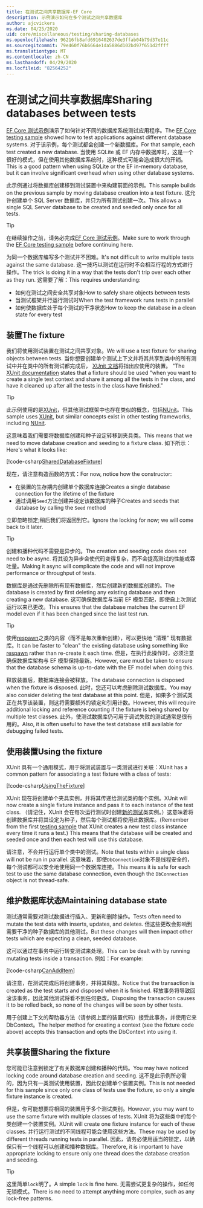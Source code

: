 ```yaml
---
title: 在测试之间共享数据库-EF Core
description: 示例演示如何在多个测试之间共享数据库
author: ajcvickers
ms.date: 04/25/2020
uid: core/miscellaneous/testing/sharing-databases
ms.openlocfilehash: 96216fb8afd6916402637de3ffab04b79d37e11c
ms.sourcegitcommit: 79e460f76b6664e1da5886d102bd97f651d2ffff
ms.translationtype: MT
ms.contentlocale: zh-CN
ms.lasthandoff: 04/29/2020
ms.locfileid: "82564252"
---
```

# <a name="sharing-databases-between-tests"></a><span data-ttu-id="4e26e-103">在测试之间共享数据库</span><span class="sxs-lookup"><span data-stu-id="4e26e-103">Sharing databases between tests</span></span>

<span data-ttu-id="4e26e-104">[EF Core 测试示例](xref:core/miscellaneous/testing/testing-sample)演示了如何针对不同的数据库系统测试应用程序。</span><span class="sxs-lookup"><span data-stu-id="4e26e-104">The [EF Core testing sample](xref:core/miscellaneous/testing/testing-sample) showed how to test applications against different database systems.</span></span>
<span data-ttu-id="4e26e-105">对于该示例，每个测试都会创建一个新数据库。</span><span class="sxs-lookup"><span data-stu-id="4e26e-105">For that sample, each test created a new database.</span></span>
<span data-ttu-id="4e26e-106">当使用 SQLite 或 EF 内存中数据库时，这是一个很好的模式，但在使用其他数据库系统时，这种模式可能会造成很大的开销。</span><span class="sxs-lookup"><span data-stu-id="4e26e-106">This is a good pattern when using SQLite or the EF in-memory database, but it can involve significant overhead when using other database systems.</span></span>

<span data-ttu-id="4e26e-107">此示例通过将数据库创建移到测试装置中来构建前面的示例。</span><span class="sxs-lookup"><span data-stu-id="4e26e-107">This sample builds on the previous sample by moving database creation into a test fixture.</span></span>
<span data-ttu-id="4e26e-108">这允许创建单个 SQL Server 数据库，并只为所有测试创建一次。</span><span class="sxs-lookup"><span data-stu-id="4e26e-108">This allows a single SQL Server database to be created and seeded only once for all tests.</span></span>

> [!TIP]
> <span data-ttu-id="4e26e-109">在继续操作之前，请务必完成[EF Core 测试示例](xref:core/miscellaneous/testing/testing-sample)。</span><span class="sxs-lookup"><span data-stu-id="4e26e-109">Make sure to work through the [EF Core testing sample](xref:core/miscellaneous/testing/testing-sample) before continuing here.</span></span>

<span data-ttu-id="4e26e-110">为同一个数据库编写多个测试并不困难。</span><span class="sxs-lookup"><span data-stu-id="4e26e-110">It's not difficult to write multiple tests against the same database.</span></span>
<span data-ttu-id="4e26e-111">这一技巧以测试在运行时不会相互行程的方式进行操作。</span><span class="sxs-lookup"><span data-stu-id="4e26e-111">The trick is doing it in a way that the tests don't trip over each other as they run.</span></span>
<span data-ttu-id="4e26e-112">这需要了解：</span><span class="sxs-lookup"><span data-stu-id="4e26e-112">This requires understanding:</span></span>
* <span data-ttu-id="4e26e-113">如何在测试之间安全共享对象</span><span class="sxs-lookup"><span data-stu-id="4e26e-113">How to safely share objects between tests</span></span>
* <span data-ttu-id="4e26e-114">当测试框架并行运行测试时</span><span class="sxs-lookup"><span data-stu-id="4e26e-114">When the test framework runs tests in parallel</span></span>
* <span data-ttu-id="4e26e-115">如何使数据库处于每个测试的干净状态</span><span class="sxs-lookup"><span data-stu-id="4e26e-115">How to keep the database in a clean state for every test</span></span>  

## <a name="the-fixture"></a><span data-ttu-id="4e26e-116">装置</span><span class="sxs-lookup"><span data-stu-id="4e26e-116">The fixture</span></span>

<span data-ttu-id="4e26e-117">我们将使用测试装置在测试之间共享对象。</span><span class="sxs-lookup"><span data-stu-id="4e26e-117">We will use a test fixture for sharing objects between tests.</span></span>
<span data-ttu-id="4e26e-118">当你想要创建单个测试上下文并将其共享到类中的所有测试中并在类中的所有测试都完成后， [XUnit 文档](https://xunit.net/docs/shared-context.html)将指出应使用的装置。 "</span><span class="sxs-lookup"><span data-stu-id="4e26e-118">The [XUnit documentation](https://xunit.net/docs/shared-context.html) states that a fixture should be used "when you want to create a single test context and share it among all the tests in the class, and have it cleaned up after all the tests in the class have finished."</span></span>

> [!TIP]
> <span data-ttu-id="4e26e-119">此示例使用的是[XUnit](https://xunit.net/)，但其他测试框架中也存在类似的概念，包括[NUnit](https://nunit.org/)。</span><span class="sxs-lookup"><span data-stu-id="4e26e-119">This sample uses [XUnit](https://xunit.net/), but similar concepts exist in other testing frameworks, including [NUnit](https://nunit.org/).</span></span>

<span data-ttu-id="4e26e-120">这意味着我们需要将数据库创建和种子设定转移到夹具类。</span><span class="sxs-lookup"><span data-stu-id="4e26e-120">This means that we need to move database creation and seeding to a fixture class.</span></span>
<span data-ttu-id="4e26e-121">如下所示：</span><span class="sxs-lookup"><span data-stu-id="4e26e-121">Here's what it looks like:</span></span>

[!code-csharp[SharedDatabaseFixture](../../../../samples/core/Miscellaneous/Testing/ItemsWebApi/SharedDatabaseTests/SharedDatabaseFixture.cs?name=SharedDatabaseFixture)]

<span data-ttu-id="4e26e-122">现在，请注意构造函数的方式：</span><span class="sxs-lookup"><span data-stu-id="4e26e-122">For now, notice how the constructor:</span></span>
* <span data-ttu-id="4e26e-123">在装置的生存期内创建单个数据库连接</span><span class="sxs-lookup"><span data-stu-id="4e26e-123">Creates a single database connection for the lifetime of the fixture</span></span>
* <span data-ttu-id="4e26e-124">通过调用`Seed`方法创建并设定该数据库的种子</span><span class="sxs-lookup"><span data-stu-id="4e26e-124">Creates and seeds that database by calling the `Seed` method</span></span> 

<span data-ttu-id="4e26e-125">立即忽略锁定;稍后我们将返回到它。</span><span class="sxs-lookup"><span data-stu-id="4e26e-125">Ignore the locking for now; we will come back to it later.</span></span>

> [!TIP]
> <span data-ttu-id="4e26e-126">创建和播种代码不需要是异步的。</span><span class="sxs-lookup"><span data-stu-id="4e26e-126">The creation and seeding code does not need to be async.</span></span>
> <span data-ttu-id="4e26e-127">将其设为异步会使代码变得复杂，而不会提高测试的性能或吞吐量。</span><span class="sxs-lookup"><span data-stu-id="4e26e-127">Making it async will complicate the code and will not improve performance or throughput of tests.</span></span>

<span data-ttu-id="4e26e-128">数据库是通过先删除所有现有数据库，然后创建新的数据库创建的。</span><span class="sxs-lookup"><span data-stu-id="4e26e-128">The database is created by first deleting any existing database and then creating a new database.</span></span>
<span data-ttu-id="4e26e-129">这可确保数据库与当前 EF 模型匹配，即使自上次测试运行以来已更改。</span><span class="sxs-lookup"><span data-stu-id="4e26e-129">This ensures that the database matches the current EF model even if it has been changed since the last test run.</span></span>

> [!TIP]
> <span data-ttu-id="4e26e-130">使用[respawn](https://jimmybogard.com/tag/respawn/)之类的内容（而不是每次重新创建），可以更快地 "清理" 现有数据库。</span><span class="sxs-lookup"><span data-stu-id="4e26e-130">It can be faster to "clean" the existing database using something like [respawn](https://jimmybogard.com/tag/respawn/) rather than re-create it each time.</span></span>
> <span data-ttu-id="4e26e-131">但是，在执行此操作时，必须注意确保数据库架构与 EF 模型保持最新。</span><span class="sxs-lookup"><span data-stu-id="4e26e-131">However, care must be taken to ensure that the database schema is up-to-date with the EF model when doing this.</span></span>

<span data-ttu-id="4e26e-132">释放装置后，数据库连接会被释放。</span><span class="sxs-lookup"><span data-stu-id="4e26e-132">The database connection is disposed when the fixture is disposed.</span></span>
<span data-ttu-id="4e26e-133">此时，您还可以考虑删除测试数据库。</span><span class="sxs-lookup"><span data-stu-id="4e26e-133">You may also consider deleting the test database at this point.</span></span>
<span data-ttu-id="4e26e-134">但是，如果多个测试类正在共享该装置，则这将需要额外的锁定和引用计数。</span><span class="sxs-lookup"><span data-stu-id="4e26e-134">However, this will require additional locking and reference counting if the fixture is being shared by multiple test classes.</span></span>
<span data-ttu-id="4e26e-135">此外，使测试数据库仍可用于调试失败的测试通常是很有用的。</span><span class="sxs-lookup"><span data-stu-id="4e26e-135">Also, it is often useful to have the test database still available for debugging failed tests.</span></span>  

## <a name="using-the-fixture"></a><span data-ttu-id="4e26e-136">使用装置</span><span class="sxs-lookup"><span data-stu-id="4e26e-136">Using the fixture</span></span>

<span data-ttu-id="4e26e-137">XUnit 具有一个通用模式，用于将测试装置与一类测试进行关联：</span><span class="sxs-lookup"><span data-stu-id="4e26e-137">XUnit has a common pattern for associating a test fixture with a class of tests:</span></span>

[!code-csharp[UsingTheFixture](../../../../samples/core/Miscellaneous/Testing/ItemsWebApi/SharedDatabaseTests/SharedDatabaseTest.cs?name=UsingTheFixture)]

<span data-ttu-id="4e26e-138">XUnit 现在将创建单个夹具实例，并将其传递给测试类的每个实例。</span><span class="sxs-lookup"><span data-stu-id="4e26e-138">XUnit will now create a single fixture instance and pass it to each instance of the test class.</span></span>
<span data-ttu-id="4e26e-139">（请记住，XUnit 会在每次运行测试时创建[新的测试](xref:core/miscellaneous/testing/testing-sample)类实例。）这意味着将创建数据库并将其设定为种子，然后每个测试都将使用此数据库。</span><span class="sxs-lookup"><span data-stu-id="4e26e-139">(Remember from the first [testing sample](xref:core/miscellaneous/testing/testing-sample) that XUnit creates a new test class instance every time it runs a test.) This means that the database will be created and seeded once and then each test will use this database.</span></span>

<span data-ttu-id="4e26e-140">请注意，不会并行运行单个类中的测试。</span><span class="sxs-lookup"><span data-stu-id="4e26e-140">Note that tests within a single class will not be run in parallel.</span></span>
<span data-ttu-id="4e26e-141">这意味着，即使`DbConnection`对象不是线程安全的，每个测试都可以安全地使用同一个数据库连接。</span><span class="sxs-lookup"><span data-stu-id="4e26e-141">This means it is safe for each test to use the same database connection, even though the `DbConnection` object is not thread-safe.</span></span>

## <a name="maintaining-database-state"></a><span data-ttu-id="4e26e-142">维护数据库状态</span><span class="sxs-lookup"><span data-stu-id="4e26e-142">Maintaining database state</span></span>

<span data-ttu-id="4e26e-143">测试通常需要对测试数据进行插入、更新和删除操作。</span><span class="sxs-lookup"><span data-stu-id="4e26e-143">Tests often need to mutate the test data with inserts, updates, and deletes.</span></span>
<span data-ttu-id="4e26e-144">但这些更改会影响到需要干净的种子数据库的其他测试。</span><span class="sxs-lookup"><span data-stu-id="4e26e-144">But these changes will then impact other tests which are expecting a clean, seeded database.</span></span>

<span data-ttu-id="4e26e-145">这可以通过在事务中运行转变测试来处理。</span><span class="sxs-lookup"><span data-stu-id="4e26e-145">This can be dealt with by running mutating tests inside a transaction.</span></span>
<span data-ttu-id="4e26e-146">例如：</span><span class="sxs-lookup"><span data-stu-id="4e26e-146">For example:</span></span>

[!code-csharp[CanAddItem](../../../../samples/core/Miscellaneous/Testing/ItemsWebApi/SharedDatabaseTests/SharedDatabaseTest.cs?name=CanAddItem)]

<span data-ttu-id="4e26e-147">请注意，在测试完成后将创建事务，并将其释放。</span><span class="sxs-lookup"><span data-stu-id="4e26e-147">Notice that the transaction is created as the test starts and disposed when it is finished.</span></span>
<span data-ttu-id="4e26e-148">释放事务将导致回滚该事务，因此其他测试将看不到任何更改。</span><span class="sxs-lookup"><span data-stu-id="4e26e-148">Disposing the transaction causes it to be rolled back, so none of the changes will be seen by other tests.</span></span>

<span data-ttu-id="4e26e-149">用于创建上下文的帮助器方法（请参阅上面的装置代码）接受此事务，并使用它来 DbContext。</span><span class="sxs-lookup"><span data-stu-id="4e26e-149">The helper method for creating a context (see the fixture code above) accepts this transaction and opts the DbContext into using it.</span></span> 

## <a name="sharing-the-fixture"></a><span data-ttu-id="4e26e-150">共享装置</span><span class="sxs-lookup"><span data-stu-id="4e26e-150">Sharing the fixture</span></span>

<span data-ttu-id="4e26e-151">您可能已注意到锁定了有关数据库创建和播种的代码。</span><span class="sxs-lookup"><span data-stu-id="4e26e-151">You may have noticed locking code around database creation and seeding.</span></span>
<span data-ttu-id="4e26e-152">这不是此示例所必需的，因为只有一类测试使用装置，因此仅创建单个装置实例。</span><span class="sxs-lookup"><span data-stu-id="4e26e-152">This is not needed for this sample since only one class of tests use the fixture, so only a single fixture instance is created.</span></span>

<span data-ttu-id="4e26e-153">但是，你可能想要将相同的装置用于多个测试类别。</span><span class="sxs-lookup"><span data-stu-id="4e26e-153">However, you may want to use the same fixture with multiple classes of tests.</span></span>
<span data-ttu-id="4e26e-154">XUnit 将为这些类中的每个类创建一个装置实例。</span><span class="sxs-lookup"><span data-stu-id="4e26e-154">XUnit will create one fixture instance for each of these classes.</span></span>
<span data-ttu-id="4e26e-155">并行运行测试的不同线程可能会使用这些方法。</span><span class="sxs-lookup"><span data-stu-id="4e26e-155">These may be used by different threads running tests in parallel.</span></span>
<span data-ttu-id="4e26e-156">因此，请务必使用适当的锁定，以确保只有一个线程可以创建和播种数据库。</span><span class="sxs-lookup"><span data-stu-id="4e26e-156">Therefore, it is important to have appropriate locking to ensure only one thread does the database creation and seeding.</span></span>

> [!TIP]
> <span data-ttu-id="4e26e-157">这里简单`lock`明了。</span><span class="sxs-lookup"><span data-stu-id="4e26e-157">A simple `lock` is fine here.</span></span>
> <span data-ttu-id="4e26e-158">无需尝试更复杂的操作，如任何无锁模式。</span><span class="sxs-lookup"><span data-stu-id="4e26e-158">There is no need to attempt anything more complex, such as any lock-free patterns.</span></span>
